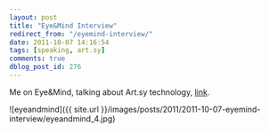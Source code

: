 ```yaml
---
layout: post
title: "Eye&Mind Interview"
redirect_from: "/eyemind-interview/"
date: 2011-10-07 14:16:54
tags: [speaking, art.sy]
comments: true
dblog_post_id: 276
---
```

Me on Eye&Mind, talking about Art.sy technology, [link](http://www.eyeandmind.com/2011/10/art-sy-with-daniel-doubrovkine/).

![eyeandmind]({{ site.url }}/images/posts/2011/2011-10-07-eyemind-interview/eyeandmind_4.jpg)

